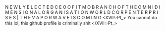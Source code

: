 N E W L Y  E L E C T E D  C E O  O F  I T M O  B R A N C H  O F  T H E  O M N I D I M E N S I O N A L  O R G A N I S A T I O N 
W O R L D C O R P  E N T E R P R I S E S | T H E  V A P O R W A V E  I S  C O M I N G
<XVII✨Pt_>
You cannot do this lol, this github profile is criminally shit
</XVII✨Pt_>


